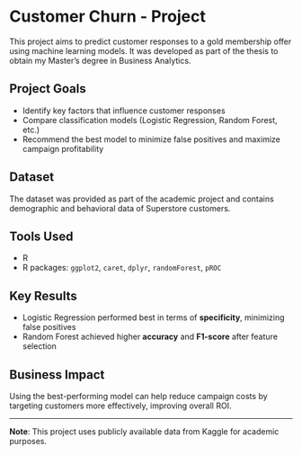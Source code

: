# Customer Churn - Project

This project aims to predict customer responses to a gold membership offer using machine learning models. It was developed as part of the thesis to obtain my Master’s degree in Business Analytics.

## Project Goals
- Identify key factors that influence customer responses
- Compare classification models (Logistic Regression, Random Forest, etc.)
- Recommend the best model to minimize false positives and maximize campaign profitability

## Dataset
The dataset was provided as part of the academic project and contains demographic and behavioral data of Superstore customers.

## Tools Used
- R
- R packages: `ggplot2`, `caret`, `dplyr`, `randomForest`, `pROC`

## Key Results
- Logistic Regression performed best in terms of **specificity**, minimizing false positives
- Random Forest achieved higher **accuracy** and **F1-score** after feature selection

## Business Impact
Using the best-performing model can help reduce campaign costs by targeting customers more effectively, improving overall ROI.

---

**Note**: This project uses publicly available data from Kaggle for academic purposes.


